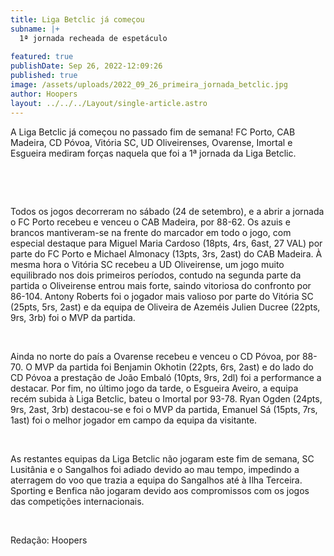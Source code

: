 ```yaml
---
title: Liga Betclic já começou
subname: |+
  1ª jornada recheada de espetáculo 
   
featured: true
publishDate: Sep 26, 2022-12:09:26
published: true
image: /assets/uploads/2022_09_26_primeira_jornada_betclic.jpg
author: Hoopers
layout: ../../../Layout/single-article.astro
---
```

<!--StartFragment-->

A Liga Betclic já começou no passado fim de semana! FC Porto, CAB Madeira, CD Póvoa, Vitória SC, UD Oliveirenses, Ovarense, Imortal e Esgueira mediram forças naquela que foi a 1ª jornada da Liga Betclic.  

 

 

Todos os jogos decorreram no sábado (24 de setembro), e a abrir a jornada o FC Porto recebeu e venceu o CAB Madeira, por 88-62. Os azuis e brancos mantiveram-se na frente do marcador em todo o jogo, com especial destaque para Miguel Maria Cardoso (18pts, 4rs, 6ast, 27 VAL) por parte do FC Porto e Michael Almonacy (13pts, 3rs, 2ast) do CAB Madeira. À mesma hora o Vitória SC recebeu a UD Oliveirense, um jogo muito equilibrado nos dois primeiros períodos, contudo na segunda parte da partida o Oliveirense entrou mais forte, saindo vitoriosa do confronto por 86-104. Antony Roberts foi o jogador mais valioso por parte do Vitória SC (25pts, 5rs, 2ast) e da equipa de Oliveira de Azeméis Julien Ducree (22pts, 9rs, 3rb) foi o MVP da partida. 

 

Ainda no norte do país a Ovarense recebeu e venceu o CD Póvoa, por 88-70. O MVP da partida foi Benjamin Okhotin (22pts, 6rs, 2ast) e do lado do CD Póvoa a prestação de João Embaló (10pts, 9rs, 2dl) foi a performance a destacar. Por fim, no último jogo da tarde, o Esgueira Aveiro, a equipa recém subida à Liga Betclic, bateu o Imortal por 93-78. Ryan Ogden (24pts, 9rs, 2ast, 3rb) destacou-se e foi o MVP da partida, Emanuel Sá (15pts, 7rs, 1ast) foi o melhor jogador em campo da equipa da visitante.

 

As restantes equipas da Liga Betclic não jogaram este fim de semana, SC Lusitânia e o Sangalhos foi adiado devido ao mau tempo, impedindo a aterragem do voo que trazia a equipa do Sangalhos até à Ilha Terceira. Sporting e Benfica não jogaram devido aos compromissos com os jogos das competições internacionais.

 

Redação: Hoopers



<!--EndFragment-->